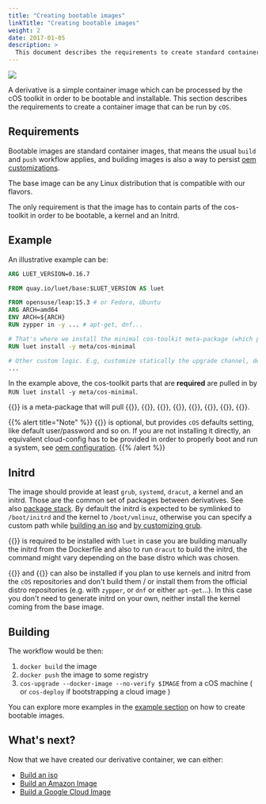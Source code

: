 ```yaml
---
title: "Creating bootable images"
linkTitle: "Creating bootable images"
weight: 2
date: 2017-01-05
description: >
  This document describes the requirements to create standard container images that can be used for `cOS` deployments
---
```


![](https://docs.google.com/drawings/d/e/2PACX-1vSmIZ5FTInGjtkGonUOgwhti6DZnSoeexGmWL9CAmbdiIGtBGnzDuGNj80Lj_206hP0MOxQGpEdYFvK/pub?w=1223&h=691)

A derivative is a simple container image which can be processed by the cOS toolkit in order to be bootable and installable. This section describes the requirements to create a container image that can be run by `cOS`.

## Requirements
Bootable images are standard container images, that means the usual `build` and `push` workflow applies, and building images is also a way to persist [oem customizations](../../customizing). 

The base image can be any Linux distribution that is compatible with our flavors.

The only requirement is that the image has to contain parts of the cos-toolkit in order to be bootable, a kernel and an Initrd. 

## Example

An illustrative example can be:

```Dockerfile
ARG LUET_VERSION=0.16.7

FROM quay.io/luet/base:$LUET_VERSION AS luet

FROM opensuse/leap:15.3 # or Fedora, Ubuntu
ARG ARCH=amd64
ENV ARCH=${ARCH}
RUN zypper in -y ... # apt-get, dnf...

# That's where we install the minimal cos-toolkit meta-package (which pulls the minimal packages needed in order to boot)
RUN luet install -y meta/cos-minimal

# Other custom logic. E.g, customize statically the upgrade channel, default users, packages.
...
```

In the example above, the cos-toolkit parts that are **required** are pulled in by `RUN luet install -y meta/cos-minimal`.

{{<package package="meta/cos-minimal" >}} is a meta-package that will pull {{<package package="toolchain/luet" >}}, {{<package package="toolchain/yip" >}}, {{<package package="utils/installer" >}}, {{<package package="system/cos-setup" >}}, {{<package package="system/immutable-rootfs" >}}, {{<package package="system/base-dracut-modules" >}}, {{<package package="system/grub2-config" >}}, {{<package package="system/cloud-config" >}}. 

{{% alert title="Note" %}}
{{<package package="system/cloud-config" >}} is optional, but provides `cOS` defaults setting, like default user/password and so on. If you are not installing it directly, an equivalent cloud-config has to be provided in order to properly boot and run a system, see [oem configuration](../../customizing/oem_configuration).
{{% /alert %}}

## Initrd
The image should provide at least `grub`, `systemd`, `dracut`, a kernel and an initrd. Those are the common set of packages between derivatives. See also [package stack](../package_stack). 
By default the initrd is expected to be symlinked to `/boot/initrd` and the kernel to `/boot/vmlinuz`, otherwise you can specify a custom path while [building an iso](../build_iso) and [by customizing grub](../../customizing/configure_grub).

{{<package package="system/base-dracut-modules" >}} is required to be installed with `luet` in case you are building manually the initrd from the Dockerfile and also to run `dracut` to build the initrd, the command might vary depending on the base distro which was chosen.

{{<package package="system/kernel" >}} and {{<package package="system/dracut-initrd" >}} can also be installed if you plan to use kernels and initrd from the `cOS` repositories and don't build them / or install them from the official distro repositories (e.g. with `zypper`, or `dnf` or either `apt-get`...). In this case you don't need to generate initrd on your own, neither install the kernel coming from the base image.

## Building

The workflow would be then:

1) `docker build` the image
2) `docker push` the image to some registry
3) `cos-upgrade --docker-image --no-verify $IMAGE` from a cOS machine ( or `cos-deploy` if bootstrapping a cloud image )

You can explore more examples in the [example section](../../examples/creating_bootable_images) on how to create bootable images.

## What's next?

Now that we have created our derivative container, we can either:

- [Build an iso](../build_iso)
- [Build an Amazon Image](../packer/build_ami)
- [Build a Google Cloud Image](../packer/build_gcp)